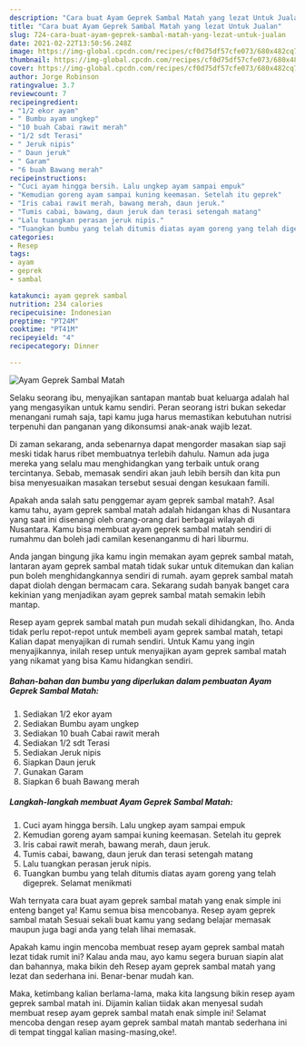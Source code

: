 ```yaml
---
description: "Cara buat Ayam Geprek Sambal Matah yang lezat Untuk Jualan"
title: "Cara buat Ayam Geprek Sambal Matah yang lezat Untuk Jualan"
slug: 724-cara-buat-ayam-geprek-sambal-matah-yang-lezat-untuk-jualan
date: 2021-02-22T13:50:56.248Z
image: https://img-global.cpcdn.com/recipes/cf0d75df57cfe073/680x482cq70/ayam-geprek-sambal-matah-foto-resep-utama.jpg
thumbnail: https://img-global.cpcdn.com/recipes/cf0d75df57cfe073/680x482cq70/ayam-geprek-sambal-matah-foto-resep-utama.jpg
cover: https://img-global.cpcdn.com/recipes/cf0d75df57cfe073/680x482cq70/ayam-geprek-sambal-matah-foto-resep-utama.jpg
author: Jorge Robinson
ratingvalue: 3.7
reviewcount: 7
recipeingredient:
- "1/2 ekor ayam"
- " Bumbu ayam ungkep"
- "10 buah Cabai rawit merah"
- "1/2 sdt Terasi"
- " Jeruk nipis"
- " Daun jeruk"
- " Garam"
- "6 buah Bawang merah"
recipeinstructions:
- "Cuci ayam hingga bersih. Lalu ungkep ayam sampai empuk"
- "Kemudian goreng ayam sampai kuning keemasan. Setelah itu geprek"
- "Iris cabai rawit merah, bawang merah, daun jeruk."
- "Tumis cabai, bawang, daun jeruk dan terasi setengah matang"
- "Lalu tuangkan perasan jeruk nipis."
- "Tuangkan bumbu yang telah ditumis diatas ayam goreng yang telah digeprek. Selamat menikmati"
categories:
- Resep
tags:
- ayam
- geprek
- sambal

katakunci: ayam geprek sambal 
nutrition: 234 calories
recipecuisine: Indonesian
preptime: "PT24M"
cooktime: "PT41M"
recipeyield: "4"
recipecategory: Dinner

---
```



![Ayam Geprek Sambal Matah](https://img-global.cpcdn.com/recipes/cf0d75df57cfe073/680x482cq70/ayam-geprek-sambal-matah-foto-resep-utama.jpg)

Selaku seorang ibu, menyajikan santapan mantab buat keluarga adalah hal yang mengasyikan untuk kamu sendiri. Peran seorang istri bukan sekedar menangani rumah saja, tapi kamu juga harus memastikan kebutuhan nutrisi terpenuhi dan panganan yang dikonsumsi anak-anak wajib lezat.

Di zaman  sekarang, anda sebenarnya dapat mengorder masakan siap saji meski tidak harus ribet membuatnya terlebih dahulu. Namun ada juga mereka yang selalu mau menghidangkan yang terbaik untuk orang tercintanya. Sebab, memasak sendiri akan jauh lebih bersih dan kita pun bisa menyesuaikan masakan tersebut sesuai dengan kesukaan famili. 



Apakah anda salah satu penggemar ayam geprek sambal matah?. Asal kamu tahu, ayam geprek sambal matah adalah hidangan khas di Nusantara yang saat ini disenangi oleh orang-orang dari berbagai wilayah di Nusantara. Kamu bisa membuat ayam geprek sambal matah sendiri di rumahmu dan boleh jadi camilan kesenanganmu di hari liburmu.

Anda jangan bingung jika kamu ingin memakan ayam geprek sambal matah, lantaran ayam geprek sambal matah tidak sukar untuk ditemukan dan kalian pun boleh menghidangkannya sendiri di rumah. ayam geprek sambal matah dapat diolah dengan bermacam cara. Sekarang sudah banyak banget cara kekinian yang menjadikan ayam geprek sambal matah semakin lebih mantap.

Resep ayam geprek sambal matah pun mudah sekali dihidangkan, lho. Anda tidak perlu repot-repot untuk membeli ayam geprek sambal matah, tetapi Kalian dapat menyajikan di rumah sendiri. Untuk Kamu yang ingin menyajikannya, inilah resep untuk menyajikan ayam geprek sambal matah yang nikamat yang bisa Kamu hidangkan sendiri.

<!--inarticleads1-->

##### Bahan-bahan dan bumbu yang diperlukan dalam pembuatan Ayam Geprek Sambal Matah:

1. Sediakan 1/2 ekor ayam
1. Sediakan  Bumbu ayam ungkep
1. Sediakan 10 buah Cabai rawit merah
1. Sediakan 1/2 sdt Terasi
1. Sediakan  Jeruk nipis
1. Siapkan  Daun jeruk
1. Gunakan  Garam
1. Siapkan 6 buah Bawang merah




<!--inarticleads2-->

##### Langkah-langkah membuat Ayam Geprek Sambal Matah:

1. Cuci ayam hingga bersih. Lalu ungkep ayam sampai empuk
1. Kemudian goreng ayam sampai kuning keemasan. Setelah itu geprek
1. Iris cabai rawit merah, bawang merah, daun jeruk.
1. Tumis cabai, bawang, daun jeruk dan terasi setengah matang
1. Lalu tuangkan perasan jeruk nipis.
1. Tuangkan bumbu yang telah ditumis diatas ayam goreng yang telah digeprek. Selamat menikmati




Wah ternyata cara buat ayam geprek sambal matah yang enak simple ini enteng banget ya! Kamu semua bisa mencobanya. Resep ayam geprek sambal matah Sesuai sekali buat kamu yang sedang belajar memasak maupun juga bagi anda yang telah lihai memasak.

Apakah kamu ingin mencoba membuat resep ayam geprek sambal matah lezat tidak rumit ini? Kalau anda mau, ayo kamu segera buruan siapin alat dan bahannya, maka bikin deh Resep ayam geprek sambal matah yang lezat dan sederhana ini. Benar-benar mudah kan. 

Maka, ketimbang kalian berlama-lama, maka kita langsung bikin resep ayam geprek sambal matah ini. Dijamin kalian tiidak akan menyesal sudah membuat resep ayam geprek sambal matah enak simple ini! Selamat mencoba dengan resep ayam geprek sambal matah mantab sederhana ini di tempat tinggal kalian masing-masing,oke!.

